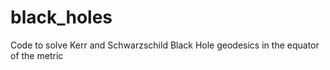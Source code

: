 # black_holes
Code to solve Kerr and Schwarzschild Black Hole geodesics in the equator of the metric
